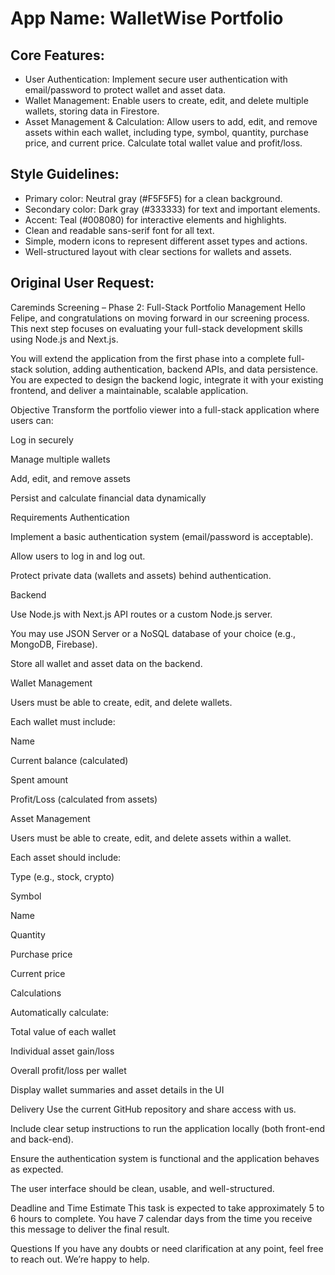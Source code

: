 # **App Name**: WalletWise Portfolio

## Core Features:

- User Authentication: Implement secure user authentication with email/password to protect wallet and asset data.
- Wallet Management: Enable users to create, edit, and delete multiple wallets, storing data in Firestore.
- Asset Management & Calculation: Allow users to add, edit, and remove assets within each wallet, including type, symbol, quantity, purchase price, and current price. Calculate total wallet value and profit/loss.

## Style Guidelines:

- Primary color: Neutral gray (#F5F5F5) for a clean background.
- Secondary color: Dark gray (#333333) for text and important elements.
- Accent: Teal (#008080) for interactive elements and highlights.
- Clean and readable sans-serif font for all text.
- Simple, modern icons to represent different asset types and actions.
- Well-structured layout with clear sections for wallets and assets.

## Original User Request:
Careminds Screening – Phase 2: Full-Stack Portfolio Management
Hello Felipe, and congratulations on moving forward in our screening process.
This next step focuses on evaluating your full-stack development skills using Node.js and Next.js.

You will extend the application from the first phase into a complete full-stack solution, adding authentication, backend APIs, and data persistence. You are expected to design the backend logic, integrate it with your existing frontend, and deliver a maintainable, scalable application.

Objective
Transform the portfolio viewer into a full-stack application where users can:

Log in securely

Manage multiple wallets

Add, edit, and remove assets

Persist and calculate financial data dynamically

Requirements
Authentication

Implement a basic authentication system (email/password is acceptable).

Allow users to log in and log out.

Protect private data (wallets and assets) behind authentication.

Backend

Use Node.js with Next.js API routes or a custom Node.js server.

You may use JSON Server or a NoSQL database of your choice (e.g., MongoDB, Firebase).

Store all wallet and asset data on the backend.

Wallet Management

Users must be able to create, edit, and delete wallets.

Each wallet must include:

Name

Current balance (calculated)

Spent amount

Profit/Loss (calculated from assets)

Asset Management

Users must be able to create, edit, and delete assets within a wallet.

Each asset should include:

Type (e.g., stock, crypto)

Symbol

Name

Quantity

Purchase price

Current price

Calculations

Automatically calculate:

Total value of each wallet

Individual asset gain/loss

Overall profit/loss per wallet

Display wallet summaries and asset details in the UI

Delivery
Use the current GitHub repository and share access with us.

Include clear setup instructions to run the application locally (both front-end and back-end).

Ensure the authentication system is functional and the application behaves as expected.

The user interface should be clean, usable, and well-structured.

Deadline and Time Estimate
This task is expected to take approximately 5 to 6 hours to complete.
You have 7 calendar days from the time you receive this message to deliver the final result.

Questions
If you have any doubts or need clarification at any point, feel free to reach out. We’re happy to help.
  